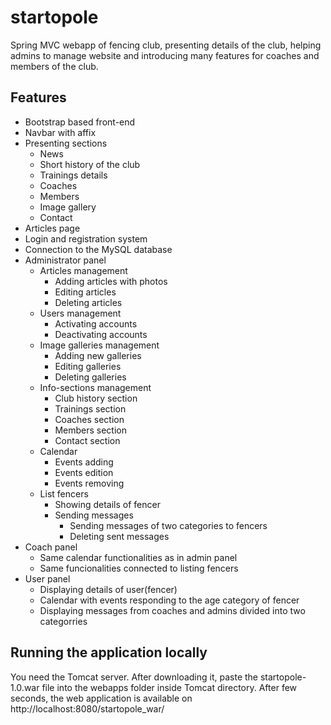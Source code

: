 # startopole
Spring MVC webapp of fencing club, presenting details of the club, helping admins to manage website and introducing many features for coaches and members of the club.

## Features
 - Bootstrap based front-end
 - Navbar with affix
 - Presenting sections
    - News
    - Short history of the club
    - Trainings details
    - Coaches
    - Members
    - Image gallery
    - Contact
 - Articles page
 - Login and registration system
 - Connection to the MySQL database
 - Administrator panel 
    - Articles management
      - Adding articles with photos
      - Editing articles
      - Deleting articles
    - Users management
      - Activating accounts
      - Deactivating accounts
    - Image galleries management
      - Adding new galleries 
      - Editing galleries
      - Deleting galleries
    - Info-sections management
      - Club history section
      - Trainings section
      - Coaches section
      - Members section
      - Contact section
    - Calendar
      - Events adding
      - Events edition 
      - Events removing
    - List fencers
      - Showing details of fencer
      - Sending messages
        - Sending messages of two categories to fencers
        - Deleting sent messages
  - Coach panel
    - Same calendar functionalities as in admin panel
    - Same funcionalities connected to listing fencers
  - User panel
    - Displaying details of user(fencer)
    - Calendar with events responding to the age category of fencer
    - Displaying messages from coaches and admins divided into two categorries
      
## Running the application locally

You need the Tomcat server. 
After downloading it, paste the startopole-1.0.war file into the webapps folder inside Tomcat directory. 
After few seconds, the web application is available on http://localhost:8080/startopole_war/

